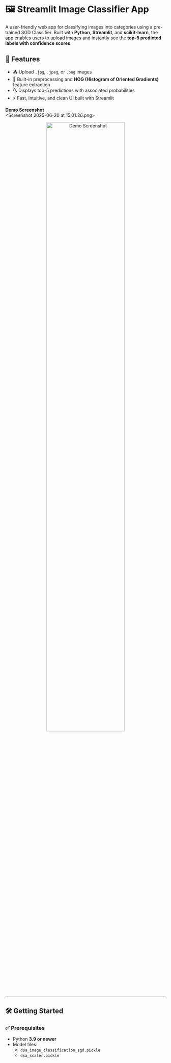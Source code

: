 # 🖼️ Streamlit Image Classifier App

A user-friendly web app for classifying images into categories using a pre-trained SGD Classifier. Built with **Python**, **Streamlit**, and **scikit-learn**, the app enables users to upload images and instantly see the **top-5 predicted labels with confidence scores**.

## 🚀 Features

- 📤 Upload `.jpg`, `.jpeg`, or `.png` images
- 🧠 Built-in preprocessing and **HOG (Histogram of Oriented Gradients)** feature extraction
- 🔍 Displays top-5 predictions with associated probabilities
- ⚡ Fast, intuitive, and clean UI built with Streamlit


**Demo Screenshot**  
<Screenshot 2025-06-20 at 15.01.26.png>

<p align="center">
  <img src="static/images/demo_screenshot.png" alt="Demo Screenshot" width="70%">
</p>

---

## 🛠 Getting Started

### ✅ Prerequisites

- Python **3.9 or newer**
- Model files:
  - `dsa_image_classification_sgd.pickle`
  - `dsa_scaler.pickle`

